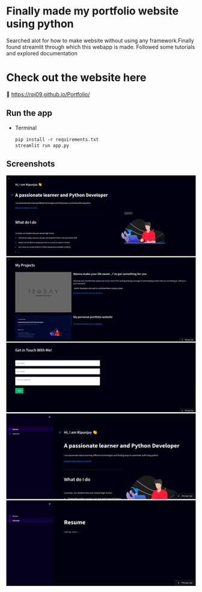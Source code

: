 # Finally made my portfolio website using python
Searched alot for how to make website without using any framework.Finally found streamlit through which this webapp is made.
Followed some tutorials and explored documentation 

# Check out the website here
📢 https://rpj09.github.io/Portfolio/


## Run the app
* Terminal
    ```
    pip install -r requirements.txt
    streamlit run app.py
    ```
    
## Screenshots
![Screenshots](/images/8.png?raw=true)
![Screenshots](/images/9.png?raw=true)
![Screenshots](/images/10.png?raw=true)
![Screenshots](/images/6.png?raw=true)
![Screenshots](/images/7.png?raw=true)
